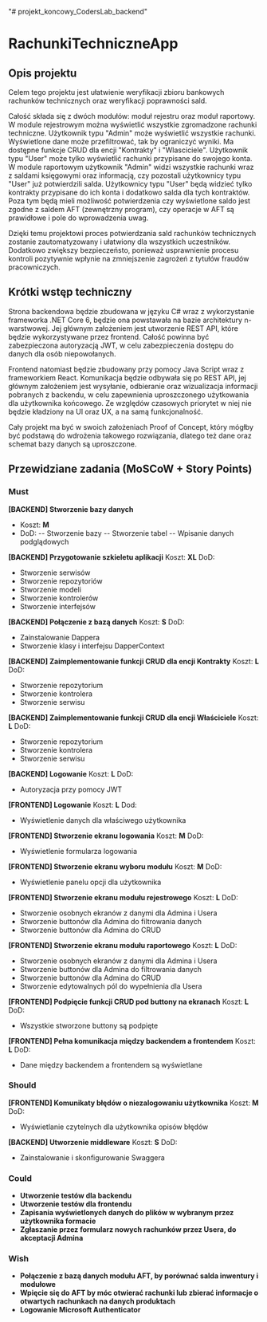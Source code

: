 "# projekt_koncowy_CodersLab_backend" 


# RachunkiTechniczneApp

## Opis projektu

Celem tego projektu jest ułatwienie weryfikacji zbioru bankowych rachunków technicznych oraz weryfikacji poprawności sald.

Całość składa się z dwóch modułów: moduł rejestru oraz moduł raportowy. W module rejestrowym można wyświetlić wszystkie zgromadzone rachunki techniczne. Użytkownik typu "Admin" może wyświetlić wszystkie rachunki. Wyświetlone dane może przefiltrować, tak by ograniczyć wyniki. Ma dostępne funkcje CRUD dla encji "Kontrakty" i "Wlasciciele".
Użytkownik typu "User" może tylko wyświetlić rachunki przypisane do swojego konta.
W module raportowym użytkownik "Admin" widzi wszystkie rachunki wraz z saldami księgowymi oraz informacją, czy pozostali użytkownicy typu "User" już potwierdzili salda. Użytkownicy typu "User" będą widzieć tylko kontrakty przypisane do ich konta i dodatkowo salda dla tych kontraktów. Poza tym będą mieli możliwość potwierdzenia czy wyświetlone saldo jest zgodne z saldem AFT (zewnętrzny program), czy operacje w AFT są prawidłowe i pole do wprowadzenia uwag.

Dzięki temu projektowi proces potwierdzania sald rachunków technicznych zostanie zautomatyzowany i ułatwiony dla wszystkich uczestników. Dodatkowo zwiększy bezpieczeństo, ponieważ usprawnienie procesu kontroli pozytywnie wpłynie na zmniejszenie zagrożeń z tytułów fraudów pracowniczych.

## Krótki wstęp techniczny

Strona backendowa będzie zbudowana w języku C# wraz z wykorzystanie frameworka .NET Core 6, będzie ona powstawała na bazie architektury n-warstwowej. Jej głównym założeniem jest utworzenie REST API, które będzie wykorzystywane przez frontend.
Całość powinna być zabezpieczona autoryzacją JWT, w celu zabezpieczenia dostępu do danych dla osób niepowołanych.

Frontend natomiast będzie zbudowany przy pomocy Java Script wraz z frameworkiem React. Komunikacja będzie odbywała się po REST API, jej głównym założeniem jest wysyłanie, odbieranie oraz wizualizacja informacji pobranych z backendu, w celu zapewnienia uproszczonego użytkowania dla użytkownika końcowego. Ze względów czasowych priorytet w niej nie będzie kładziony na UI oraz UX, a na samą funkcjonalność.

Cały projekt ma być w swoich założeniach Proof of Concept, który mógłby być podstawą do wdrożenia takowego rozwiązania, dlatego też dane oraz schemat bazy danych są uproszczone.

## Przewidziane zadania (MoSCoW + Story Points)

### Must

**[BACKEND] Stworzenie bazy danych**
- Koszt: **M**
- DoD:
-- Stworzenie bazy
-- Stworzenie tabel
-- Wpisanie danych podglądowych

**[BACKEND] Przygotowanie szkieletu aplikacji**
Koszt: **XL**
DoD:
- Stworzenie serwisów
- Stworzenie repozytoriów
- Stworzenie modeli
- Stworzenie kontrolerów
- Stworzenie interfejsów

**[BACKEND] Połączenie z bazą danych**
Koszt: **S**
DoD:
- Zainstalowanie Dappera
- Stworzenie klasy i interfejsu DapperContext

**[BACKEND] Zaimplementowanie funkcji CRUD dla encji Kontrakty**
Koszt: **L**
DoD:
- Stworzenie repozytorium
- Stworzenie kontrolera
- Stworzenie serwisu

**[BACKEND] Zaimplementowanie funkcji CRUD dla encji Właściciele**
Koszt: **L**
DoD:
- Stworzenie repozytorium
- Stworzenie kontrolera
- Stworzenie serwisu

**[BACKEND] Logowanie**
Koszt: **L**
DoD:
- Autoryzacja przy pomocy JWT

**[FRONTEND] Logowanie**
Koszt: **L**
Dod:
- Wyświetlenie danych dla właściwego użytkownika

**[FRONTEND] Stworzenie ekranu logowania**
Koszt: **M**
DoD:
- Wyświetlenie formularza logowania

**[FRONTEND] Stworzenie ekranu wyboru modułu**
Koszt: **M**
DoD:
- Wyświetlenie panelu opcji dla użytkownika

**[FRONTEND] Stworzenie ekranu modułu rejestrowego**
Koszt: **L**
DoD:
- Stworzenie osobnych ekranów z danymi dla Admina i Usera
- Stworzenie buttonów dla Admina do filtrowania danych
- Stworzenie buttonów dla Admina do CRUD

**[FRONTEND] Stworzenie ekranu modułu raportowego**
Koszt: **L**
DoD:
- Stworzenie osobnych ekranów z danymi dla Admina i Usera
- Stworzenie buttonów dla Admina do filtrowania danych
- Stworzenie buttonów dla Admina do CRUD
- Stworzenie edytowalnych pól do wypełnienia dla Usera

**[FRONTEND] Podpięcie funkcji CRUD pod buttony na ekranach**
Koszt: **L**
DoD:
- Wszystkie stworzone buttony są podpięte

**[FRONTEND] Pełna komunikacja między backendem a frontendem**
Koszt: **L**
DoD:
- Dane między backendem a frontendem są wyświetlane

### Should

**[FRONTEND] Komunikaty błędów o niezalogowaniu użytkownika**
Koszt: **M**
DoD:
- Wyświetlanie czytelnych dla użytkownika opisów błędów

**[BACKEND] Utworzenie middleware**
Koszt: **S**
DoD:
- Zainstalowanie i skonfigurowanie Swaggera

### Could

- **Utworzenie testów dla backendu**
- **Utworzenie testów dla frontendu**
- **Zapisania wyświetlonych danych do plików w wybranym przez użytkownika formacie**
- **Zgłaszanie przez formularz nowych rachunków przez Usera, do akceptacji Admina**

### Wish

- **Połączenie z bazą danych modułu AFT, by porównać salda inwentury i modułowe**
- **Wpięcie się do AFT by móc otwierać rachunki lub zbierać informacje o otwartych rachunkach na danych produktach**
- **Logowanie Microsoft Authenticator**






